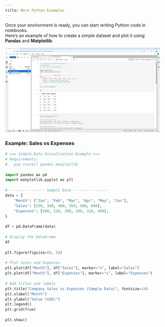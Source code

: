 ```yaml
---
title: More Python Examples
---
```


Once your environment is ready, you can start writing Python code in notebooks.  
Here’s an example of how to create a simple dataset and plot it using **Pandas** and **Matplotlib**.

![Python Example Notebook Screenshot](../assets/5.png)

### **Example: Sales vs Expenses**
```python
# === Simple Data Visualization Example ===
# Requirements:
#   pip install pandas matplotlib

import pandas as pd
import matplotlib.pyplot as plt

# ---------------- Sample Data ----------------
data = {
    "Month": ["Jan", "Feb", "Mar", "Apr", "May", "Jun"],
    "Sales": [250, 300, 400, 350, 500, 600],
    "Expenses": [200, 220, 300, 280, 320, 400],
}

df = pd.DataFrame(data)

# Display the DataFrame
df

plt.figure(figsize=(8, 5))

# Plot Sales and Expenses
plt.plot(df["Month"], df["Sales"], marker="o", label="Sales")
plt.plot(df["Month"], df["Expenses"], marker="s", label="Expenses")

# Add titles and labels
plt.title("Company Sales vs Expenses (Sample Data)", fontsize=14)
plt.xlabel("Month")
plt.ylabel("Value (USD)")
plt.legend()
plt.grid(True)

plt.show()
